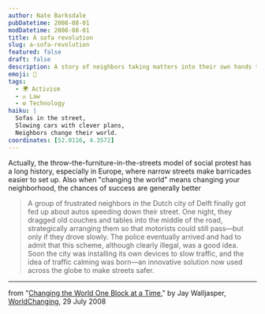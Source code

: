 ```yaml
---
author: Nate Barksdale
pubDatetime: 2008-08-01
modDatetime: 2008-08-01
title: A sofa revolution
slug: a-sofa-revolution
featured: false
draft: false
description: A story of neighbors taking matters into their own hands to improve their community by slowing down traffic in Delft.
emoji: 🚦
tags:
  - 🌍 Activism
  - ⚖️ Law
  - ⚙️ Technology
haiku: |
  Sofas in the street,  
  Slowing cars with clever plans,  
  Neighbors change their world.
coordinates: [52.0116, 4.3572]
---
```


Actually, the throw-the-furniture-in-the-streets model of social protest has a long history, especially in Europe, where narrow streets make barricades easier to set up. Also when "changing the world" means changing your neighborhood, the chances of success are generally better

> A group of frustrated neighbors in the Dutch city of Delft finally got fed up about autos speeding down their street. One night, they dragged old couches and tables into the middle of the road, strategically arranging them so that motorists could still pass—but only if they drove slowly. The police eventually arrived and had to admit that this scheme, although clearly illegal, was a good idea. Soon the city was installing its own devices to slow traffic, and the idea of traffic calming was born—an innovative solution now used across the globe to make streets safer.

---

from "[Changing the World One Block at a Time](http://web.archive.org/web/20160204035248/http://www.worldchanging.com/archives/008293.html)," by Jay Walljasper, [WorldChanging](http://web.archive.org/web/20230204092526/https://worldchanging.com/), 29 July 2008
